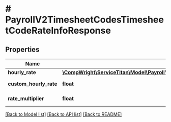 # # PayrollV2TimesheetCodesTimesheetCodeRateInfoResponse

## Properties

Name | Type | Description | Notes
------------ | ------------- | ------------- | -------------
**hourly_rate** | [**\CompWright\ServiceTitan\Model\PayrollV2TimesheetCodesTimesheetCodeRateInfoResponseHourlyRate**](PayrollV2TimesheetCodesTimesheetCodeRateInfoResponseHourlyRate.md) |  |
**custom_hourly_rate** | **float** | The custom hourly rate | [optional]
**rate_multiplier** | **float** | The rate multiplier |

[[Back to Model list]](../../README.md#models) [[Back to API list]](../../README.md#endpoints) [[Back to README]](../../README.md)
